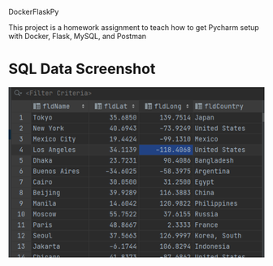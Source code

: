 DockerFlaskPy

This project is a homework assignment to teach how to get Pycharm setup with Docker, Flask, MySQL, and Postman

# SQL Data Screenshot
 ![MySQL data](screenshots/query.png)